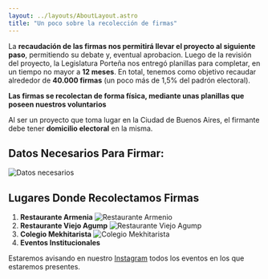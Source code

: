 ```yaml
---
layout: ../layouts/AboutLayout.astro
title: "Un poco sobre la recolección de firmas"
---
```

La **recaudación de las firmas nos permitirá llevar el proyecto al siguiente paso**, permitiendo su debate y, eventual aprobacion. Luego de la revisión del proyecto, la Legislatura Porteña nos entregó planillas para completar, en un tiempo no mayor a **12 meses**.
En total, tenemos como objetivo recaudar alrededor de **40.000 firmas** (un poco más de 1,5% del padrón electoral). 




**Las firmas se recolectan de forma física, mediante unas planillas que poseen nuestros voluntarios**



Al ser un proyecto que toma lugar en la Ciudad de Buenos Aires, el firmante debe tener **domicilio electoral** en la misma.




## Datos Necesarios Para Firmar:
![Datos necesarios](/hoja_de_datos2.jpeg)


## Lugares Donde Recolectamos Firmas
1. **Restaurante Armenia** ![Restaurante Armenio](/restaurantesArmenia1.jpg)
2. **Restaurante Viejo Agump** ![Restaurante Viejo Agump](/restaurantesArmenia2.jpg)
3. **Colegio Mekhitarista** ![Colegio Mekhitarista](/restaurantesArmenia3.jpg)
4. **Eventos Institucionales** 

Estaremos avisando en nuestro [Instagram](https://www.instagram.com/iniciativa.24_4/) todos los eventos en los que estaremos presentes.

 













